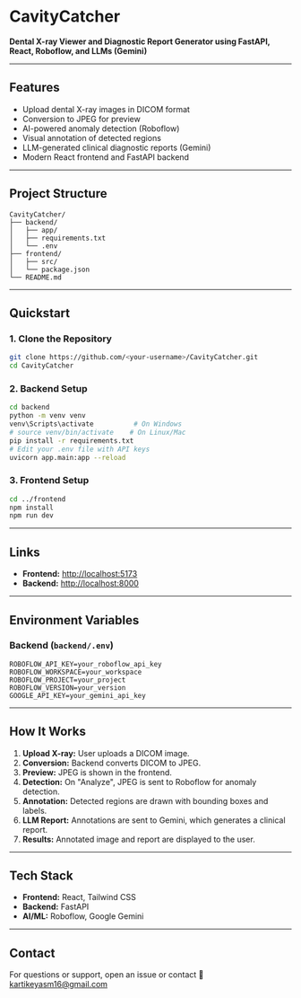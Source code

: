 # CavityCatcher

**Dental X-ray Viewer and Diagnostic Report Generator
using FastAPI, React, Roboflow, and LLMs (Gemini)**

---

## Features

- Upload dental X-ray images in DICOM format
- Conversion to JPEG for preview
- AI-powered anomaly detection (Roboflow)
- Visual annotation of detected regions
- LLM-generated clinical diagnostic reports (Gemini)
- Modern React frontend and FastAPI backend

---

## Project Structure

```
CavityCatcher/
├── backend/
│   ├── app/
│   ├── requirements.txt
│   └── .env
├── frontend/
│   ├── src/
│   └── package.json
└── README.md
```

---

## Quickstart

### 1. Clone the Repository

```bash
git clone https://github.com/<your-username>/CavityCatcher.git
cd CavityCatcher
```

### 2. Backend Setup

```bash
cd backend
python -m venv venv
venv\Scripts\activate          # On Windows
# source venv/bin/activate    # On Linux/Mac
pip install -r requirements.txt
# Edit your .env file with API keys
uvicorn app.main:app --reload
```

### 3. Frontend Setup

```bash
cd ../frontend
npm install
npm run dev
```

---

## Links

- **Frontend:** [http://localhost:5173](http://localhost:5173)
- **Backend:** [http://localhost:8000](http://localhost:8000)

---

## Environment Variables

### Backend (`backend/.env`)

```env
ROBOFLOW_API_KEY=your_roboflow_api_key
ROBOFLOW_WORKSPACE=your_workspace
ROBOFLOW_PROJECT=your_project
ROBOFLOW_VERSION=your_version
GOOGLE_API_KEY=your_gemini_api_key
```


---

## How It Works

1. **Upload X-ray:** User uploads a DICOM image.
2. **Conversion:** Backend converts DICOM to JPEG.
3. **Preview:** JPEG is shown in the frontend.
4. **Detection:** On "Analyze", JPEG is sent to Roboflow for anomaly detection.
5. **Annotation:** Detected regions are drawn with bounding boxes and labels.
6. **LLM Report:** Annotations are sent to Gemini, which generates a clinical report.
7. **Results:** Annotated image and report are displayed to the user.

---

## Tech Stack

- **Frontend:** React, Tailwind CSS
- **Backend:** FastAPI
- **AI/ML:** Roboflow, Google Gemini

---

## Contact

For questions or support, open an issue or contact
📧 [kartikeyasm16@gmail.com](mailto:kartikeyasm16@gmail.com)